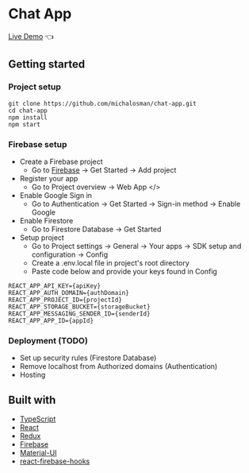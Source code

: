 # Chat App

[Live Demo](https://michalosman.github.io/chat-app/) :point_left:

## Getting started

### Project setup

```
git clone https://github.com/michalosman/chat-app.git
cd chat-app
npm install
npm start
```

### Firebase setup

- Create a Firebase project
  - Go to [Firebase](https://firebase.google.com/) &rarr; Get Started &rarr; Add project
- Register your app
  - Go to Project overview &rarr; Web App </>
- Enable Google Sign in
  - Go to Authentication &rarr; Get Started &rarr; Sign-in method &rarr; Enable Google
- Enable Firestore
  - Go to Firestore Database &rarr; Get Started
- Setup project
  - Go to Project settings &rarr; General &rarr; Your apps &rarr; SDK setup and configuration &rarr; Config
  - Create a .env.local file in project's root directory
  - Paste code below and provide your keys found in Config

```
REACT_APP_API_KEY={apiKey}
REACT_APP_AUTH_DOMAIN={authDomain}
REACT_APP_PROJECT_ID={projectId}
REACT_APP_STORAGE_BUCKET={storageBucket}
REACT_APP_MESSAGING_SENDER_ID={senderId}
REACT_APP_APP_ID={appId}
```

### Deployment (TODO)

- Set up security rules (Firestore Database)
- Remove localhost from Authorized domains (Authentication)
- Hosting

## Built with

- [TypeScript](https://www.typescriptlang.org/)
- [React](https://reactjs.org/)
- [Redux](https://redux.js.org/)
- [Firebase](https://firebase.google.com/)
- [Material-UI](https://material-ui.com/)
- [react-firebase-hooks](https://github.com/CSFrequency/react-firebase-hooks)
